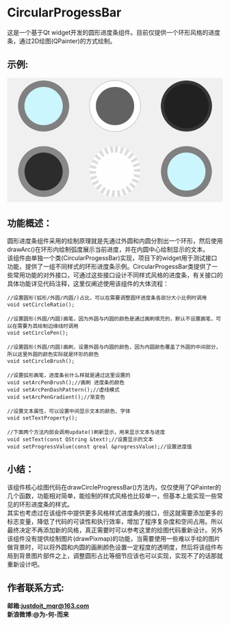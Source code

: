 # CircularProgessBar
这是一个基于Qt widget开发的圆形进度条组件。目前仅提供一个环形风格的进度条，通过2D绘图(QPainter)的方式绘制。
## 示例:
![1.gif](./screenshot/1.gif)
## 功能概述：
圆形进度条组件采用的绘制原理就是先通过外圆和内圆分割出一个环形，然后使用drawArc()在环形内绘制弧度展示当前进度，并在内圆中心绘制显示的文本。  
该组件由单独一个类(CircularProgessBar)实现，项目下的widget用于测试接口功能，提供了一组不同样式的环形进度条示例。CircularProgessBar类提供了一些常用功能的对外接口，可通过这些接口设计不同样式风格的进度条，有关接口的具体功能详见代码注释，这里仅阐述使用该组件的大体流程：  
```
//设置圆形(弧形/外圆/内圆/)占比，可以在需要调整圆环进度条各部分大小比例时调用
void setCircleRatio();

//设置圆形(外圆/内圆)画笔，因为外圆与内圆的颜色是通过画刷填充的，默认不设置画笔，可以在需要为其绘制边缘线时调用
void setCirclePen();

//设置圆形(外圆/内圆)画刷，设置外圆与内圆的颜色，因为内圆颜色覆盖了外圆的中间部分，所以这里外圆的颜色实际就是环形的颜色
void setCircleBrush();

//设置弧形画笔，进度条长什么样就是通过这里设置的
void setArcPenBrush();//画刷 进度条的颜色
void setArcPenDashPattern();//虚线模式
void setArcPenGradient();//渐变色

//设置文本属性，可以设置中间显示文本的颜色、字体
void setTextProperty();

//下面两个方法内部会调用update()刷新显示，用来显示文本与进度
void setText(const QString &text);//设置显示的文本
void setProgressValue(const qreal &progressValue);//设置进度值
```
## 小结：
该组件核心绘图代码在drawCircleProgressBar()方法内，仅仅使用了QPainter的几个函数，功能相对简单，能绘制的样式风格也比较单一，但基本上能实现一些常见的环形进度条的样式。  
其实也考虑过在该组件中提供更多风格样式进度条的接口，但这就需要添加更多的标志变量，降低了代码的可读性和执行效率，增加了程序复杂度和空间占用。所以最终决定不再添加新的风格，真正需要时可以参考这里的绘图代码重新设计。另外该组件没有提供绘制图片(drawPixmap)的功能，当需要使用一些难以手绘的图片做背景时，可以将外圆和内圆的画刷颜色设置一定程度的透明度，然后将该组件布局到背景图片部件之上，调整圆形占比等细节应该也可以实现，实现不了的话那就重新设计吧。

## 作者联系方式:
**邮箱:justdoit_mqr@163.com**  
**新浪微博:@为-何-而来**  